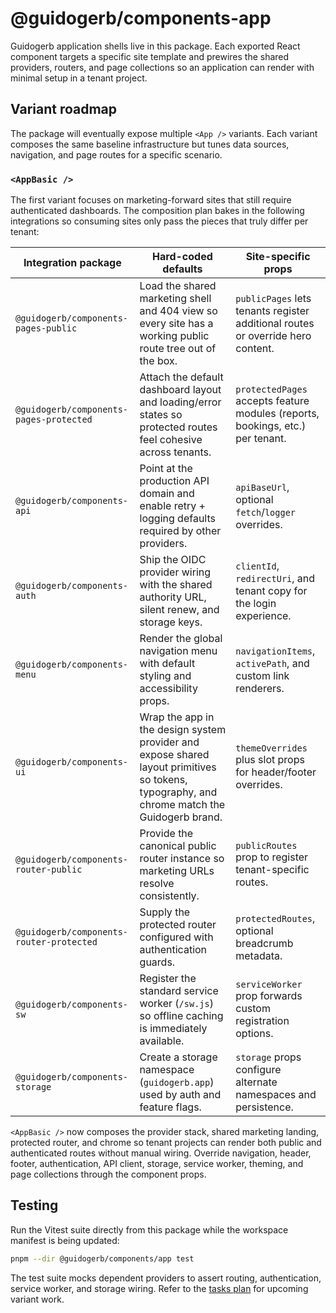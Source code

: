 # @guidogerb/components-app

Guidogerb application shells live in this package. Each exported React component targets a
specific site template and prewires the shared providers, routers, and page collections so an
application can render with minimal setup in a tenant project.

## Variant roadmap

The package will eventually expose multiple `<App />` variants. Each variant composes the same
baseline infrastructure but tunes data sources, navigation, and page routes for a specific
scenario.

### `<AppBasic />`

The first variant focuses on marketing-forward sites that still require authenticated dashboards.
The composition plan bakes in the following integrations so consuming sites only pass the pieces
that truly differ per tenant:

| Integration package                      | Hard-coded defaults                                                                                                                         | Site-specific props                                                             |
| ---------------------------------------- | ------------------------------------------------------------------------------------------------------------------------------------------- | ------------------------------------------------------------------------------- |
| `@guidogerb/components-pages-public`     | Load the shared marketing shell and 404 view so every site has a working public route tree out of the box.                                  | `publicPages` lets tenants register additional routes or override hero content. |
| `@guidogerb/components-pages-protected`  | Attach the default dashboard layout and loading/error states so protected routes feel cohesive across tenants.                              | `protectedPages` accepts feature modules (reports, bookings, etc.) per tenant.  |
| `@guidogerb/components-api`              | Point at the production API domain and enable retry + logging defaults required by other providers.                                         | `apiBaseUrl`, optional `fetch`/`logger` overrides.                              |
| `@guidogerb/components-auth`             | Ship the OIDC provider wiring with the shared authority URL, silent renew, and storage keys.                                                | `clientId`, `redirectUri`, and tenant copy for the login experience.            |
| `@guidogerb/components-menu`             | Render the global navigation menu with default styling and accessibility props.                                                             | `navigationItems`, `activePath`, and custom link renderers.                     |
| `@guidogerb/components-ui`               | Wrap the app in the design system provider and expose shared layout primitives so tokens, typography, and chrome match the Guidogerb brand. | `themeOverrides` plus slot props for header/footer overrides.                   |
| `@guidogerb/components-router-public`    | Provide the canonical public router instance so marketing URLs resolve consistently.                                                        | `publicRoutes` prop to register tenant-specific routes.                         |
| `@guidogerb/components-router-protected` | Supply the protected router configured with authentication guards.                                                                          | `protectedRoutes`, optional breadcrumb metadata.                                |
| `@guidogerb/components-sw`               | Register the standard service worker (`/sw.js`) so offline caching is immediately available.                                                | `serviceWorker` prop forwards custom registration options.                      |
| `@guidogerb/components-storage`          | Create a storage namespace (`guidogerb.app`) used by auth and feature flags.                                                                | `storage` props configure alternate namespaces and persistence.                 |

`<AppBasic />` now composes the provider stack, shared marketing landing, protected router, and
chrome so tenant projects can render both public and authenticated routes without manual wiring.
Override navigation, header, footer, authentication, API client, storage, service worker, theming,
and page collections through the component props.

## Testing

Run the Vitest suite directly from this package while the workspace manifest is being updated:

```bash
pnpm --dir @guidogerb/components/app test
```

The test suite mocks dependent providers to assert routing, authentication, service worker, and
storage wiring. Refer to the [tasks plan](./tasks.md) for upcoming variant work.
